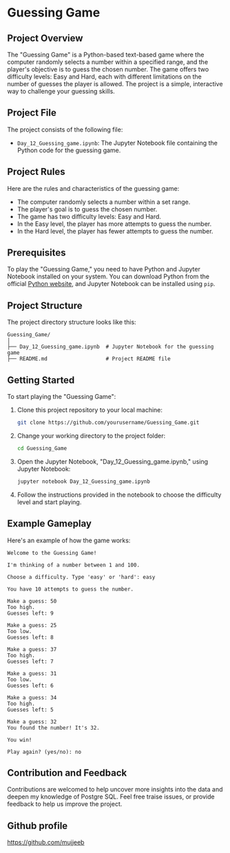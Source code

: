 # Guessing Game

## Project Overview

The "Guessing Game" is a Python-based text-based game where the computer randomly selects a number within a specified range, and the player's objective is to guess the chosen number. The game offers two difficulty levels: Easy and Hard, each with different limitations on the number of guesses the player is allowed. The project is a simple, interactive way to challenge your guessing skills.

## Project File

The project consists of the following file:

- `Day_12_Guessing_game.ipynb`: The Jupyter Notebook file containing the Python code for the guessing game.

## Project Rules

Here are the rules and characteristics of the guessing game:

- The computer randomly selects a number within a set range.
- The player's goal is to guess the chosen number.
- The game has two difficulty levels: Easy and Hard.
- In the Easy level, the player has more attempts to guess the number.
- In the Hard level, the player has fewer attempts to guess the number.

## Prerequisites

To play the "Guessing Game," you need to have Python and Jupyter Notebook installed on your system. You can download Python from the official [Python website](https://www.python.org/downloads), and Jupyter Notebook can be installed using `pip`.

## Project Structure

The project directory structure looks like this:

```
Guessing_Game/
│
├── Day_12_Guessing_game.ipynb  # Jupyter Notebook for the guessing game
├── README.md                   # Project README file
```

## Getting Started

To start playing the "Guessing Game":

1. Clone this project repository to your local machine:

   ```bash
   git clone https://github.com/yourusername/Guessing_Game.git
   ```

2. Change your working directory to the project folder:

   ```bash
   cd Guessing_Game
   ```

3. Open the Jupyter Notebook, "Day_12_Guessing_game.ipynb," using Jupyter Notebook:

   ```bash
   jupyter notebook Day_12_Guessing_game.ipynb
   ```

4. Follow the instructions provided in the notebook to choose the difficulty level and start playing.

## Example Gameplay

Here's an example of how the game works:

```plaintext
Welcome to the Guessing Game!

I'm thinking of a number between 1 and 100.

Choose a difficulty. Type 'easy' or 'hard': easy

You have 10 attempts to guess the number.

Make a guess: 50
Too high.
Guesses left: 9

Make a guess: 25
Too low.
Guesses left: 8

Make a guess: 37
Too high.
Guesses left: 7

Make a guess: 31
Too low.
Guesses left: 6

Make a guess: 34
Too high.
Guesses left: 5

Make a guess: 32
You found the number! It's 32.

You win!

Play again? (yes/no): no
```



## Contribution and Feedback

Contributions are welcomed to help uncover more insights into the data and deepen my knowledge of Postgre SQL. Feel free traise issues, or provide feedback to help us improve the project.


## Github profile
https://github.com/mujjeeb
